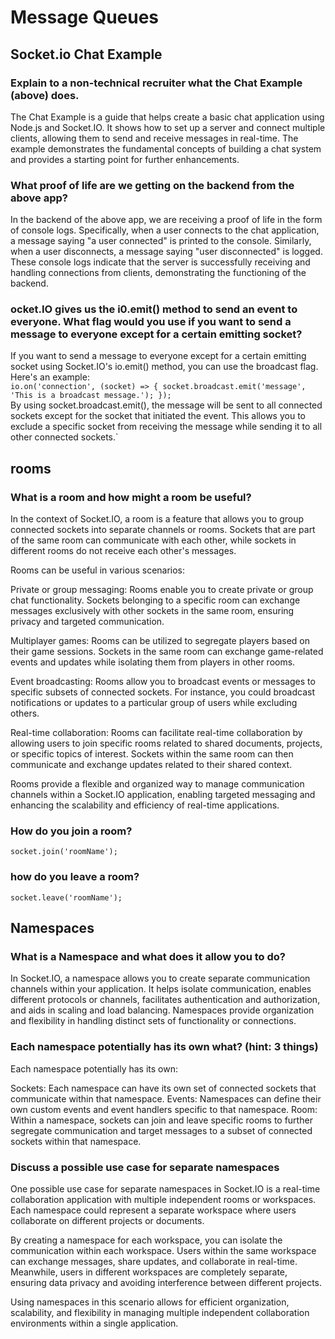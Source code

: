 # Message Queues

## Socket.io Chat Example

### Explain to a non-technical recruiter what the Chat Example (above) does.

The Chat Example is a guide that helps create a basic chat application using Node.js and Socket.IO. It shows how to set up a server and connect multiple clients, allowing them to send and receive messages in real-time. The example demonstrates the fundamental concepts of building a chat system and provides a starting point for further enhancements.

### What proof of life are we getting on the backend from the above app?

In the backend of the above app, we are receiving a proof of life in the form of console logs. Specifically, when a user connects to the chat application, a message saying "a user connected" is printed to the console. Similarly, when a user disconnects, a message saying "user disconnected" is logged. These console logs indicate that the server is successfully receiving and handling connections from clients, demonstrating the functioning of the backend.

### ocket.IO gives us the i0.emit() method to send an event to everyone. What flag would you use if you want to send a message to everyone except for a certain emitting socket?

If you want to send a message to everyone except for a certain emitting socket using Socket.IO's io.emit() method, you can use the broadcast flag. Here's an example:<br>
`io.on('connection', (socket) => {
  socket.broadcast.emit('message', 'This is a broadcast message.');
});` <br>
By using socket.broadcast.emit(), the message will be sent to all connected sockets except for the socket that initiated the event. This allows you to exclude a specific socket from receiving the message while sending it to all other connected sockets.`

## rooms

### What is a room and how might a room be useful?

In the context of Socket.IO, a room is a feature that allows you to group connected sockets into separate channels or rooms. Sockets that are part of the same room can communicate with each other, while sockets in different rooms do not receive each other's messages.

Rooms can be useful in various scenarios:

Private or group messaging: Rooms enable you to create private or group chat functionality. Sockets belonging to a specific room can exchange messages exclusively with other sockets in the same room, ensuring privacy and targeted communication.

Multiplayer games: Rooms can be utilized to segregate players based on their game sessions. Sockets in the same room can exchange game-related events and updates while isolating them from players in other rooms.

Event broadcasting: Rooms allow you to broadcast events or messages to specific subsets of connected sockets. For instance, you could broadcast notifications or updates to a particular group of users while excluding others.

Real-time collaboration: Rooms can facilitate real-time collaboration by allowing users to join specific rooms related to shared documents, projects, or specific topics of interest. Sockets within the same room can then communicate and exchange updates related to their shared context.

Rooms provide a flexible and organized way to manage communication channels within a Socket.IO application, enabling targeted messaging and enhancing the scalability and efficiency of real-time applications.

### How do you join a room?

`socket.join('roomName');
`

### how do you leave a room?

`socket.leave('roomName');
`

## Namespaces

### What is a Namespace and what does it allow you to do?

In Socket.IO, a namespace allows you to create separate communication channels within your application. It helps isolate communication, enables different protocols or channels, facilitates authentication and authorization, and aids in scaling and load balancing. Namespaces provide organization and flexibility in handling distinct sets of functionality or connections.

### Each namespace potentially has its own what? (hint: 3 things)

Each namespace potentially has its own:

Sockets: Each namespace can have its own set of connected sockets that communicate within that namespace.
Events: Namespaces can define their own custom events and event handlers specific to that namespace.
Room: Within a namespace, sockets can join and leave specific rooms to further segregate communication and target messages to a subset of connected sockets within that namespace.

### Discuss a possible use case for separate namespaces

One possible use case for separate namespaces in Socket.IO is a real-time collaboration application with multiple independent rooms or workspaces. Each namespace could represent a separate workspace where users collaborate on different projects or documents.

By creating a namespace for each workspace, you can isolate the communication within each workspace. Users within the same workspace can exchange messages, share updates, and collaborate in real-time. Meanwhile, users in different workspaces are completely separate, ensuring data privacy and avoiding interference between different projects.

Using namespaces in this scenario allows for efficient organization, scalability, and flexibility in managing multiple independent collaboration environments within a single application.

